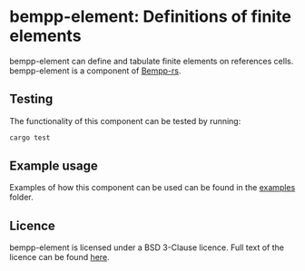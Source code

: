 # bempp-element: Definitions of finite elements

bempp-element can define and tabulate finite elements on references cells.
bempp-element is a component of [Bempp-rs](https://github.com/bempp/bempp-rs).

## Testing
The functionality of this component can be tested by running:
```bash
cargo test
```

## Example usage
Examples of how this component can be used can be found in the [examples](examples/) folder.

## Licence
bempp-element is licensed under a BSD 3-Clause licence. Full text of the licence can be found [here](../LICENSE.md).
